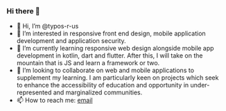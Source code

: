 ### Hi there 👋

<!--
**typos-r-us/typos-r-us** is a ✨ _special_ ✨ repository because its `README.md` (this file) appears on your GitHub profile.

Here are some ideas to get you started:

- 🔭 I’m currently working on ...
- 🌱 I’m currently learning ...
- 👯 I’m looking to collaborate on ...
- 🤔 I’m looking for help with ...
- 💬 Ask me about ...
- 📫 How to reach me: ...
- 😄 Pronouns: ...
- ⚡ Fun fact: ...
-->
- 👋 Hi, I’m @typos-r-us
- 👀 I’m interested in responsive front end design, mobile application development and application security.
- 🌱 I’m currently learning responsive web design alongside mobile app development in kotlin, dart and flutter. After this, I will take on the mountain that is JS and learn a framework or two.
- 💞️ I’m looking to collaborate on web and mobile applications to supplement my learning. I am particularly keen on projects which seek to enhance the accessibility of education and opportunity in under-represented and marginalized communities.
- 📫 How to reach me: [email](mailto:typosforsale@gmail.com)

<!---
typos-r-us/typos-r-us is a ✨ special ✨ repository because its `README.md` (this file) appears on your GitHub profile.
You can click the Preview link to take a look at your changes.
--->
